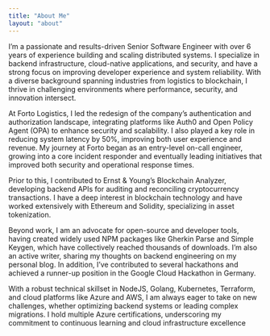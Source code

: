```yaml
---
title: "About Me"
layout: "about"
---
```

I’m a passionate and results-driven Senior Software Engineer with over 6 years of experience building and scaling distributed systems. I specialize in backend infrastructure, cloud-native applications, and security, and have a strong focus on improving developer experience and system reliability. With a diverse background spanning industries from logistics to blockchain, I thrive in challenging environments where performance, security, and innovation intersect.

At Forto Logistics, I led the redesign of the company’s authentication and authorization landscape, integrating platforms like Auth0 and Open Policy Agent (OPA) to enhance security and scalability. I also played a key role in reducing system latency by 50%, improving both user experience and revenue. My journey at Forto began as an entry-level on-call engineer, growing into a core incident responder and eventually leading initiatives that improved both security and operational response times.

Prior to this, I contributed to Ernst & Young’s Blockchain Analyzer, developing backend APIs for auditing and reconciling cryptocurrency transactions. I have a deep interest in blockchain technology and have worked extensively with Ethereum and Solidity, specializing in asset tokenization.

Beyond work, I am an advocate for open-source and developer tools, having created widely used NPM packages like Gherkin Parse and Simple Keygen, which have collectively reached thousands of downloads. I’m also an active writer, sharing my thoughts on backend engineering on my personal blog. In addition, I’ve contributed to several hackathons and achieved a runner-up position in the Google Cloud Hackathon in Germany.

With a robust technical skillset in NodeJS, Golang, Kubernetes, Terraform, and cloud platforms like Azure and AWS, I am always eager to take on new challenges, whether optimizing backend systems or leading complex migrations. I hold multiple Azure certifications, underscoring my commitment to continuous learning and cloud infrastructure excellence